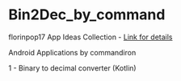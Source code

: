 # Bin2Dec_by_command

florinpop17 App Ideas Collection - [Link for details](https://github.com/florinpop17/app-ideas)

Android Applications by commandiron

1 - Binary to decimal converter (Kotlin)
